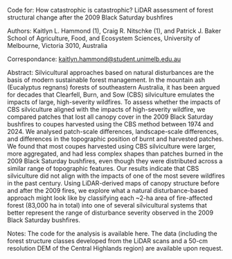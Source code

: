Code for: How catastrophic is catastrophic? LiDAR assessment of forest structural change after the 2009 Black Saturday bushfires

Authors: Kaitlyn L. Hammond (1), Craig R. Nitschke (1), and Patrick J. Baker School of Agriculture, Food, and Ecosystem Sciences, University of Melbourne, Victoria 3010, Australia

Correspondance: kaitlyn.hammond@student.unimelb.edu.au

Abstract: Silvicultural approaches based on natural disturbances are the basis of modern sustainable forest management. In the mountain ash (Eucalyptus regnans) forests of southeastern Australia, it has been argued for decades that Clearfell, Burn, and Sow (CBS) silviculture emulates the impacts of large, high-severity wildfires. To assess whether the impacts of CBS silviculture aligned with the impacts of high-severity wildfire, we compared patches that lost all canopy cover in the 2009 Black Saturday bushfires to coupes harvested using the CBS method between 1974 and 2024. We analysed patch-scale differences, landscape-scale differences, and differences in the topographic position of burnt and harvested patches. We found that most coupes harvested using CBS silviculture were larger, more aggregated, and had less complex shapes than patches burned in the 2009 Black Saturday bushfires, even though they were distributed across a similar range of topographic features. Our results indicate that CBS silviculture did not align with the impacts of one of the most severe wildfires in the past century. Using LiDAR-derived maps of canopy structure before and after the 2009 fires, we explore what a natural disturbance-based approach might look like by classifying each ~2-ha area of fire-affected forest (83,000 ha in total) into one of several silvicultural systems that better represent the range of disturbance severity observed in the 2009 Black Saturday bushfires.

Notes: The code for the analysis is available here. The data (including the forest structure classes developed from the LiDAR scans and a 50-cm resolution DEM of the Central Highlands region) are available upon request.
